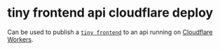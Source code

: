 # tiny frontend api cloudflare deploy

Can be used to publish a [`tiny frontend`](https://github.com/tiny-frontend) to an api running on [Cloudflare Workers](https://developers.cloudflare.com/workers).
